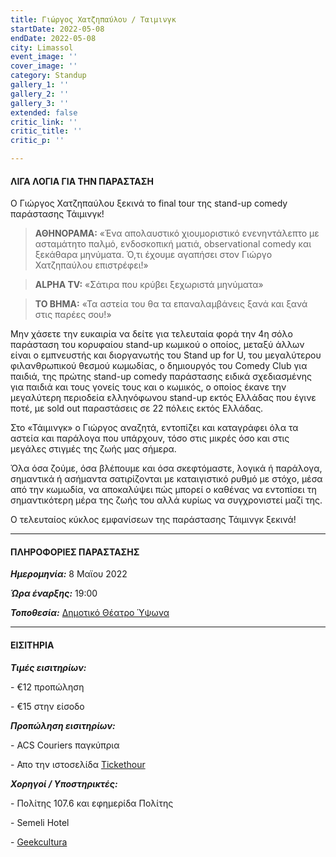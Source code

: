 ```yaml
---
title: Γιώργος Χατζηπαύλου / Ταιμινγκ
startDate: 2022-05-08
endDate: 2022-05-08
city: Limassol
event_image: ''
cover_image: ''
category: Standup
gallery_1: ''
gallery_2: ''
gallery_3: ''
extended: false
critic_link: ''
critic_title: ''
critic_p: ''

---
```

#### ΛΙΓΑ ΛΟΓΙΑ ΓΙΑ ΤΗΝ ΠΑΡΑΣΤΑΣΗ

Ο Γιώργος Χατζηπαύλου ξεκινά το final tour της stand-up comedy παράστασης Τάιμινγκ!

> **ΑΘΗΝΟΡΑΜΑ:** «Ένα απολαυστικό χιουμοριστικό ενενηντάλεπτο με ασταμάτητο παλμό, ενδοσκοπική ματιά, observational comedy και ξεκάθαρα μηνύματα. Ό,τι έχουμε αγαπήσει στον Γιώργο Χατζηπαύλου επιστρέφει!»

> **ALPHA TV:** «Σάτιρα που κρύβει ξεχωριστά μηνύματα»

> **ΤΟ ΒΗΜΑ:** «Τα αστεία του θα τα επαναλαμβάνεις ξανά και ξανά στις παρέες σου!»

Μην χάσετε την ευκαιρία να δείτε για τελευταία φορά την 4η σόλο παράσταση του κορυφαίου stand-up κωμικού ο οποίος, μεταξύ άλλων είναι ο εμπνευστής και διοργανωτής του Stand up for U, του μεγαλύτερου φιλανθρωπικού θεσμού κωμωδίας, ο δημιουργός του Comedy Club για παιδιά, της πρώτης stand-up comedy παράστασης ειδικά σχεδιασμένης για παιδιά και τους γονείς τους και ο κωμικός, ο οποίος έκανε την μεγαλύτερη περιοδεία ελληνόφωνου stand-up εκτός Ελλάδας που έγινε ποτέ, με sold out παραστάσεις σε 22 πόλεις εκτός Ελλάδας.

Στο «Τάιμινγκ» ο Γιώργος αναζητά, εντοπίζει και καταγράφει όλα τα αστεία και παράλογα που υπάρχουν, τόσο στις μικρές όσο και στις μεγάλες στιγμές της ζωής μας σήμερα.

Όλα όσα ζούμε, όσα βλέπουμε και όσα σκεφτόμαστε, λογικά ή παράλογα, σημαντικά ή ασήμαντα σατιρίζονται με καταιγιστικό ρυθμό με στόχο, μέσα από την κωμωδία, να αποκαλύψει πώς μπορεί ο καθένας να εντοπίσει τη σημαντικότερη μέρα της ζωής του αλλά κυρίως να συγχρονιστεί μαζί της.

Ο τελευταίος κύκλος εμφανίσεων της παράστασης Τάιμινγκ ξεκινά!

***

#### ΠΛΗΡΟΦΟΡΙΕΣ ΠΑΡΑΣΤΑΣΗΣ

**_Ημερομηνία:_** 8 Μαϊου 2022

**_Ώρα έναρξης:_** 19:00

**_Τοποθεσία:_** [Δημοτικό Θέατρο Ύψωνα](https://www.google.com/maps/place/%CE%94%CE%B7%CE%BC%CE%BF%CF%84%CE%B9%CE%BA%CF%8C+%CE%98%CE%AD%CE%B1%CF%84%CF%81%CE%BF+%CE%8E%CF%88%CF%89%CE%BD%CE%B1/@34.6912512,32.952975,17z/data=!3m1!4b1!4m5!3m4!1s0x14e731ccd67fcb41:0x56c15c90cd4662c2!8m2!3d34.6912517!4d32.9551659 "Δημοτικό Θέατρο Ύψωνα")

***

#### ΕΙΣΙΤΗΡΙΑ

**_Τιμές εισιτηρίων:_**

\- €12 προπώληση

\- €15 στην είσοδο

**_Προπώληση εισιτηρίων:_**

\- ACS Couriers παγκύπρια

\- Απο την ιστοσελίδα [Tickethour](https://shop.tickethour.com/ticketmaster_se_3707.html "Tickethour")

**_Χορηγοί / Υποστηρικτές:_**

\- Πολίτης 107.6 και εφημερίδα Πολίτης

\- Semeli Hotel

\- [Geekcultura](https://geekcultura.com/ "Geek cultura")